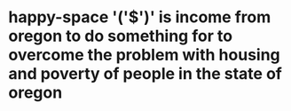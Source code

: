 # happy-space '('$')' is income from oregon to do something for to overcome the problem with housing and poverty of people in the state of oregon
